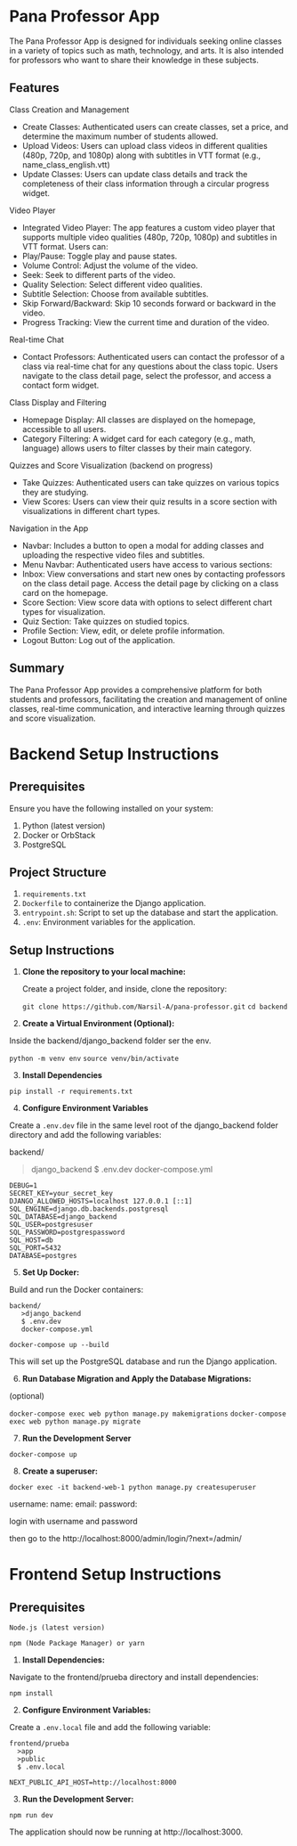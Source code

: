 # Pana Professor App

The Pana Professor App is designed for individuals seeking online classes in a variety of topics such as math, technology, and arts. It is also intended for professors who want to share their knowledge in these subjects.

## Features

Class Creation and Management

- Create Classes: Authenticated users can create classes, set a price, and determine the maximum number of students allowed.
- Upload Videos: Users can upload class videos in different qualities (480p, 720p, and 1080p) along with subtitles in VTT format (e.g., name_class_english.vtt)
- Update Classes: Users can update class details and track the completeness of their class information through a circular progress widget.
   
Video Player

- Integrated Video Player: The app features a custom video player that supports multiple video qualities (480p, 720p, 1080p) and subtitles in VTT format. Users can:
- Play/Pause: Toggle play and pause states.
- Volume Control: Adjust the volume of the video.
- Seek: Seek to different parts of the video.
- Quality Selection: Select different video qualities.
- Subtitle Selection: Choose from available subtitles.
- Skip Forward/Backward: Skip 10 seconds forward or backward in the video.
- Progress Tracking: View the current time and duration of the video.

Real-time Chat

- Contact Professors: Authenticated users can contact the professor of a class via real-time chat for any questions about the class topic. Users navigate to the class detail page, select the professor, and access a contact form widget.


Class Display and Filtering

- Homepage Display: All classes are displayed on the homepage, accessible to all users.
- Category Filtering: A widget card for each category (e.g., math, language) allows users to filter classes by their main category.


Quizzes and Score Visualization (backend on progress)

- Take Quizzes: Authenticated users can take quizzes on various topics they are studying.
- View Scores: Users can view their quiz results in a score section with visualizations in different chart types.


Navigation in the App

- Navbar: Includes a button to open a modal for adding classes and uploading the respective video files and subtitles.
- Menu Navbar: Authenticated users have access to various sections:
- Inbox: View conversations and start new ones by contacting professors on the class detail page. Access the detail page by clicking on a class card on the homepage.
- Score Section: View score data with options to select different chart types for visualization.
- Quiz Section: Take quizzes on studied topics.
- Profile Section: View, edit, or delete profile information.
- Logout Button: Log out of the application.


## Summary

The Pana Professor App provides a comprehensive platform for both students and professors, facilitating the creation and management of online classes, real-time communication, and interactive learning through quizzes and score visualization.

# Backend Setup Instructions

## Prerequisites

Ensure you have the following installed on your system:

1. Python (latest version)
2. Docker or OrbStack
3. PostgreSQL

## Project Structure

1. `requirements.txt`
2. `Dockerfile` to containerize the Django application.
3. `entrypoint.sh`: Script to set up the database and start the application.
4. `.env`: Environment variables for the application.

## Setup Instructions

1. **Clone the repository to your local machine:**

   Create a project folder, and inside, clone the repository:

  
   `git clone https://github.com/Narsil-A/pana-professor.git`
   `cd backend`


2. **Create a Virtual Environment (Optional):**

Inside the backend/django_backend folder ser the env. 

`python -m venv env`
`source venv/bin/activate`



3. **Install Dependencies**

`pip install -r requirements.txt`


4. **Configure Environment Variables**

Create a `.env.dev` file in the same level root of the django_backend folder directory and add the following variables:

backend/
   >django_backend
   $ .env.dev
   docker-compose.yml 


```
DEBUG=1
SECRET_KEY=your_secret_key
DJANGO_ALLOWED_HOSTS=localhost 127.0.0.1 [::1]
SQL_ENGINE=django.db.backends.postgresql
SQL_DATABASE=django_backend
SQL_USER=postgresuser
SQL_PASSWORD=postgrespassword
SQL_HOST=db
SQL_PORT=5432
DATABASE=postgres
```


5. **Set Up Docker:**

Build and run the Docker containers:

```
backend/
   >django_backend
   $ .env.dev
   docker-compose.yml 
```

`docker-compose up --build`

This will set up the PostgreSQL database and run the Django application.


6. **Run Database Migration and Apply the Database Migrations:**

(optional)

`docker-compose exec web python manage.py makemigrations`
`docker-compose exec web python manage.py migrate`

7. **Run the Development Server**

`docker-compose up`

8. **Create a superuser:**

`docker exec -it backend-web-1 python manage.py createsuperuser`

username:
name:
email:
password:

login with username and password

then go to the http://localhost:8000/admin/login/?next=/admin/ 


# Frontend Setup Instructions

## Prerequisites

`Node.js (latest version)`

`npm (Node Package Manager) or yarn`

1. **Install Dependencies:**

Navigate to the frontend/prueba directory and install dependencies:

`npm install`

2. **Configure Environment Variables:**

Create a `.env.local` file and add the following variable:

```
frontend/prueba
  >app
  >public
  $ .env.local

```


`NEXT_PUBLIC_API_HOST=http://localhost:8000`

3. **Run the Development Server:**


`npm run dev`

The application should now be running at http://localhost:3000. 
